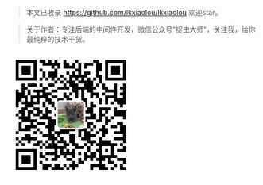 > 本文已收录 https://github.com/lkxiaolou/lkxiaolou 欢迎star。

> 关于作者：专注后端的中间件开发，微信公众号"捉虫大师"，关注我，给你最纯粹的技术干货。

![捉虫大师](./qrcode_small.jpg)